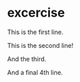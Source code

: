 # excercise
This is the first line.

This is the second line!

And the third. 

And a final 4th line. 



